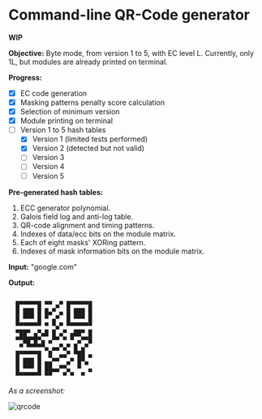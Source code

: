 # Command-line QR-Code generator

**WIP**

**Objective:** Byte mode, from version 1 to 5, with EC level L. Currently, only 1L, but modules are already printed on terminal.

**Progress:**
- [x] EC code generation
- [x] Masking patterns penalty score calculation
- [x] Selection of minimum version
- [x] Module printing on terminal
- [ ] Version 1 to 5 hash tables
    - [x] Version 1 (limited tests performed)
    - [x] Version 2 (detected but not valid)
    - [ ] Version 3
    - [ ] Version 4
    - [ ] Version 5

**Pre-generated hash tables:**
1. ECC generator polynomial.
2. Galois field log and anti-log table.
3. QR-code alignment and timing patterns.
4. Indexes of data/ecc bits on the module matrix.
5. Each of eight masks' XORing pattern.
6. Indexes of mask information bits on the module matrix.

**Input:** "google.com"

**Output:**
```

  █▀▀▀▀▀█ ▀▀ ▄▀ █▀▀▀▀▀█  
  █ ███ █ █▄▀ ▄ █ ███ █  
  █ ▀▀▀ █ ▀ ▄▀  █ ▀▀▀ █  
  ▀▀▀▀▀▀▀ ▀ ▀▄▀ ▀▀▀▀▀▀▀  
  ▀██▀ ▄▀▄█ █ ▄▀ ▄██▀ █  
  ▀▀██▀█▀▄ ▄▀▀ ▀ ▀ ▄▀▀█  
   ▀ ▀▀▀▀▀▄ ▄▄▀▄▀ █ ▄▀   
  █▀▀▀▀▀█  █  ▄▄▀ ▀██ ▄
  █ ███ █ ▄▄▀▀  ▄▀ █▀▄   
  █ ▀▀▀ █ ██▄▄▀▀▄  ▀  ▄
  ▀▀▀▀▀▀▀ ▀▀   ▀ ▀  ▀  

```

_As a screenshot:_

![qrcode](https://i.imgur.com/dgTWO2F.png)
